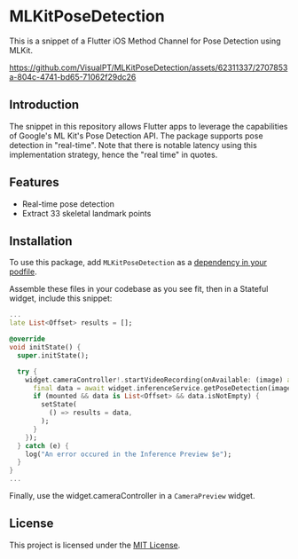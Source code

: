 # MLKitPoseDetection

This is a snippet of a Flutter iOS Method Channel for Pose Detection using MLKit.



https://github.com/VisualPT/MLKitPoseDetection/assets/62311337/2707853a-804c-4741-bd65-71062f29dc26



## Introduction
The snippet in this repository allows Flutter apps to leverage the capabilities of Google's ML Kit's Pose Detection API. The package supports pose detection in "real-time". Note that there is notable latency using this implementation strategy, hence the "real time" in quotes.

## Features
* Real-time pose detection
* Extract 33 skeletal landmark points

## Installation

To use this package, add `MLKitPoseDetection` as a [dependency in your podfile](https://developers.google.com/ml-kit/vision/pose-detection).

Assemble these files in your codebase as you see fit, then in a Stateful widget, include this snippet:

```dart
...
late List<Offset> results = [];

@override
void initState() {
  super.initState();

  try {
    widget.cameraController!.startVideoRecording(onAvailable: (image) async {
      final data = await widget.inferenceService.getPoseDetection(image);
      if (mounted && data is List<Offset> && data.isNotEmpty) {
        setState(
          () => results = data,
        );
      }
    });
  } catch (e) {
    log("An error occured in the Inference Preview $e");
  }
}
...
```

Finally, use the widget.cameraController in a `CameraPreview` widget.

## License

This project is licensed under the [MIT License](https://opensource.org/licenses/MIT).
